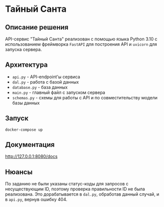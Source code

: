 # Тайный Санта

## Описание решения

API-сервис "Тайный Санта" реализован с помощью языка Python 3.10 с использованием фреймворка `FastAPI` для построения API и `uvicorn` для запуска сервера.

## Архитектура

- `api.py` - API-endpoint'ы сервиса
- `dal.py` - работа с базой данных
- `database.py` - база данных
- `main.py` - главный файл с запуском сервера
- `schemas.py` - схемы для работы с API и по совместительству модели базы данных

## Запуск

```shell
docker-compose up
```

## Документация

http://127.0.0.1:8080/docs

## Нюансы

По заданию не были указаны статус-коды для запросов с несуществующим ID, поэтому проверка правильности ID не была реализована. Это дорабатывается в `dal.py`, обработав данный случай, и в `api.py`, вернув ошибку 404. 
